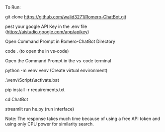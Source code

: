 To Run:

git clone https://github.com/walid3271/Romero-ChatBot.git

pest your google API Key in the .env file (https://aistudio.google.com/app/apikey)

Open Command Prompt in Romero-ChatBot Directory

code . (to open the in vs-code)

Open the Command Prompt in the vs-code terminal

python -m venv venv (Create virtual environment)

.\venv\Scripts\activate.bat

pip install -r requirements.txt

cd ChatBot

streamlit run he.py (run interface)

Note: The response takes much time because of using a free API token and using only CPU power for similarity search.
